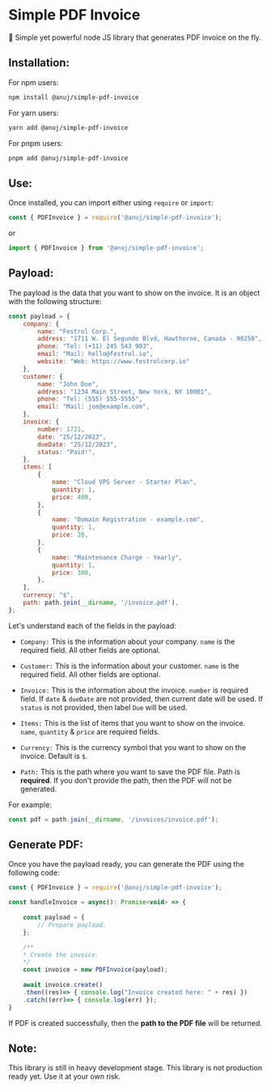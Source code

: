 # Simple PDF Invoice

🥳 Simple yet powerful node JS library that generates PDF invoice on the fly. 

## Installation: 

For npm users:

```bash
npm install @anuj/simple-pdf-invoice
```

For yarn users:

```bash
yarn add @anuj/simple-pdf-invoice
```

For pnpm users:

```bash
pnpm add @anuj/simple-pdf-invoice
```

## Use:

Once installed, you can import either using `require` or `import`:

```js
const { PDFInvoice } = require('@anuj/simple-pdf-invoice');
```

or

```js
import { PDFInvoice } from '@anuj/simple-pdf-invoice';
```

## Payload: 

The payload is the data that you want to show on the invoice. It is an object with the following structure:

```js
const payload = {
    company: {
        name: "Festrol Corp.",
        address: "1711 W. El Segundo Blvd, Hawthorne, Canada - 90250",
        phone: "Tel: (+11) 245 543 903",
        email: "Mail: hello@festrol.io",
        website: "Web: https://www.festrolcorp.io"
    },
    customer: {
        name: "John Doe",
        address: "1234 Main Street, New York, NY 10001",
        phone: "Tel: (555) 555-5555",
        email: "Mail: joe@example.com",
    },
    invoice: {
        number: 1721,
        date: "25/12/2023",
        dueDate: "25/12/2023",
        status: "Paid!",
    },
    items: [
        {
            name: "Cloud VPS Server - Starter Plan",
            quantity: 1,
            price: 400,
        },
        {
            name: "Domain Registration - example.com",
            quantity: 1,
            price: 20,
        },
        {
            name: "Maintenance Charge - Yearly",
            quantity: 1,
            price: 300,
        },
    ],
    currency: "$",
    path: path.join(__dirname, '/invoice.pdf'),
};
```

Let's understand each of the fields in the payload:

- `Company:` This is the information about your company. `name` is the required field. All other fields are optional.

- `Customer:` This is the information about your customer. `name` is the required field. All other fields are optional.

- `Invoice:` This is the information about the invoice. `number` is required field. If `date` & `dueDate` are not provided, then current date will be used. If `status` is not provided, then label `Due` will be used.

- `Items:` This is the list of items that you want to show on the invoice. `name`, `quantity` & `price` are required fields.

- `Currency:` This is the currency symbol that you want to show on the invoice. Default is `$`.

- `Path:` This is the path where you want to save the PDF file. Path is **required**. If you don't provide the path, then the PDF will not be generated. 

For example: 

```js
const pdf = path.join(__dirname, '/invoices/invoice.pdf');
```


## Generate PDF:

Once you have the payload ready, you can generate the PDF using the following code:

```js
const { PDFInvoice } = require('@anuj/simple-pdf-invoice');

const handleInvoice = async(): Promise<void> => {
    
    const payload = {
        // Prepare payload.
    };

    /**
    * Create the invoice.
    */
    const invoice = new PDFInvoice(payload);
  
    await invoice.create()
    .then((res)=> { console.log("Invoice created here: " + res) })
    .catch((err)=> { console.log(err) });  
}
```

If PDF is created successfully, then the **path to the PDF file** will be returned.

## Note: 

This library is still in heavy development stage. This library is not production ready yet. Use it at your own risk.
